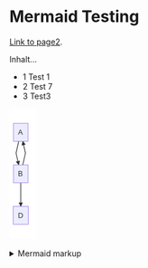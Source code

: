 # Mermaid Testing

[Link to page2](./page2.md).

Inhalt...
* 1 Test 1
* 2 Test 7
* 3 Test3

<!-- generated by mermaid compile action - START -->
![~mermaid diagram 1~](/./assets/images/docs_index-md-1.png)
<details>
  <summary>Mermaid markup</summary>

```mermaid
graph TD;
    A-->B;
    B-->A;
    B-->D;
```

</details>
<!-- generated by mermaid compile action - END -->
